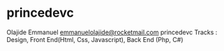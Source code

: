 # princedevc
Olajide Emmanuel
emmanuelolajide@rocketmail.com
princedevc
Tracks : Design, Front End(Html, Css, Javascript), Back End (Php, C#)
